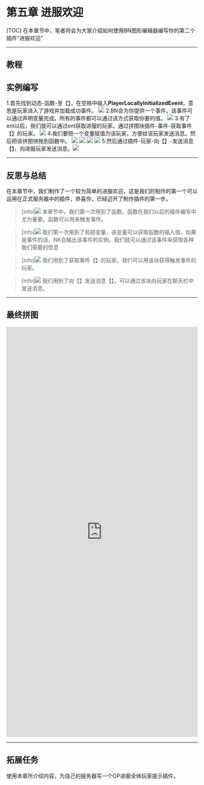 # **第五章 进服欢迎**
[TOC]
在本章节中，笔者将会为大家介绍如何使用BN图形编辑器编写你的第二个插件”进服欢迎"
*****
## **教程**
## 实例编写
1.首先找到动态-函数-至【】，在空格中输入**PlayerLocallyInitializedEvent**，意思是玩家进入了游戏并加载成功事件。
![](images/screenshot_1597803804584.png)
2.BN会为你提供一个事件，该事件可以通过声明变量完成。所有的事件都可以通过该方式获取你要的值。
![](images/screenshot_1597804045025.png)
3.有了ent以后，我们就可以通过ent获取进服的玩家。通过拼图块插件-事件-获取事件【】的玩家。
![](images/screenshot_1597804199565.png)
4.我们要把一个变量赋值为该玩家，方便给该玩家发送消息。然后把该拼图快拖到函数中。
![](images/screenshot_1597804312445.png)
![](images/screenshot_1597804344527.png)
![](images/screenshot_1597804362111.png)
![](images/screenshot_1597804404045.png)
5.然后通过插件-玩家-向【】-发送消息【】，向进服玩家发送消息。![](images/screenshot_1597804555454.png)
*****
## **反思与总结**
在本章节中，我们制作了一个较为简单的进服欢迎，这是我们的制作的第一个可以运用在正式服务器中的插件，恭喜你，已经迈开了制作插件的第一步。
>[info]![](images/screenshot_1597805008998.png)
本章节中，我们第一次用到了函数。函数在我们以后的插件编写中尤为重要。函数可以用来触发事件。

>[info]![](images/screenshot_1597805109556.png)
我们第一次用到了局部变量，该变量可以获取函数的输入值，如果是事件的话，NK会输出该事件的实例，我们就可以通过该事件来获取各种我们需要的信息

>[info]![](images/screenshot_1597805305244.png)
我们用到了获取事件【】的玩家。我们可以用该块获得触发事件的玩家。

>[info]![](images/screenshot_1597805452157.png)
我们用到了向【】发送消息【】，可以通过该块向玩家在聊天栏中发送消息。
*****
## **最终拼图**
<iframe src="https://tools.blocklynukkit.com/showblock.html?code=guide_EnterWelcome" frameborder=0 width="100%" height="1080px"></iframe>

*****
## **拓展任务**
使用本章所介绍内容，为自己的服务器写一个OP进服全体玩家提示插件。